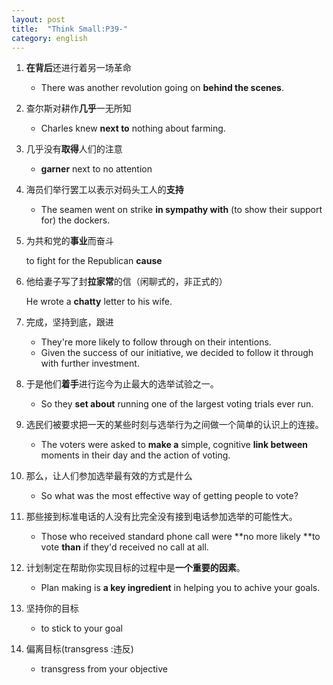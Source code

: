 ```yaml
---
layout: post
title:  "Think Small:P39-"
category: english
---
```


1. **在背后**还进行着另一场革命

	- There was another revolution going on **behind the scenes**.

2. 查尔斯对耕作**几乎**一无所知

	 - Charles knew **next to** nothing about farming.

3. 几乎没有**取得**人们的注意

	 - **garner** next to no attention

4. 海员们举行罢工以表示对码头工人的**支持**

	- The seamen went on strike **in sympathy with** (to show their support for) the dockers.
	
5. 为共和党的**事业**而奋斗

	to fight for the Republican **cause**

6. 他给妻子写了封**拉家常**的信（闲聊式的，非正式的）

	He wrote a **chatty** letter to his wife.
	
7. 完成，坚持到底，跟进

	- They're more likely to follow through on their intentions.
	- Given the success of our initiative, we decided to follow it through with further investment.

8. 于是他们**着手**进行迄今为止最大的选举试验之一。

	- So they **set about** running one of the largest voting trials ever run.
	
9. 选民们被要求把一天的某些时刻与选举行为之间做一个简单的认识上的连接。

	- The voters were asked to **make a** simple, cognitive **link between** moments in their day and the action of voting.
	
10. 那么，让人们参加选举最有效的方式是什么

	- So what was the most effective way of getting people to vote?
	
11. 那些接到标准电话的人没有比完全没有接到电话参加选举的可能性大。
	- Those who received standard phone call were **no more likely **to vote **than** if they'd received no call at all.

12. 计划制定在帮助你实现目标的过程中是**一个重要的因素**。

	- Plan making is **a key ingredient** in helping you to achive your goals.
	
13. 坚持你的目标

	- to stick to your goal
	
14. 偏离目标(transgress :违反)
	
	- transgress from your objective
